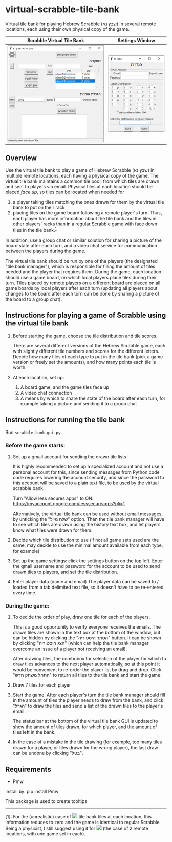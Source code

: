 # virtual-scrabble-tile-bank
Virtual tile bank for playing Hebrew Scrabble (שבץ נא) in several remote locations, each using their own physical copy of the game.

Scrabble Virtual Tile Bank             |  Settings Window
:-------------------------:|:-------------------------:
<img src=".\docs\mainGUI-draw.png" title="Scrabble Virtual Tile Bank" width="350"/>  |  <img src=".\docs\settingsWindow.png" title="Settings Window" width="200"/>

## Overview
Use the virtual tile bank to play a game of Hebrew Scrabble (שבץ נא) in multiple remote locations, each having a physical copy of the game. The virtual tile bank maintains a common tile pool, from which tiles are drawn and sent to players via email. Physical tiles at each location should be placed *face up*, so tiles can be located when needed for
1. a player taking tiles matching the ones drawn for them by the virtual tile bank to put on their rack
2. placing tiles on the game board following a remote player's turn.
Thus, each player has more information about the tile bank and the tiles in other players' racks than in a regular Scrabble game with face down tiles in the tile bank.<sup>[1](#footnote1)</sup>

In addition, use a group chat or similar solution for sharing a picture of the board state after each turn, and a video chat service for communication between the players during the game.

The virtual tile bank should be run by one of the players (the designated "tile bank manager"), which is responsible for filling the amount of tiles needed and the player that requires them.
During the game, each location should use a game board, on which local players place tiles during their turn.
Tiles placed by remote players on a different board are placed on all game boards by local players after each turn (updating all players
about changes to the board after each turn can be done by sharing a picture of the board to a group chat).


## Instructions for playing a game of Scrabble using the virtual tile bank

1. Before starting the game, choose the tile distribution and tile scores.

    There are several different versions of the Hebrew Scrabble game, each with slightly different tile numbers and scores for the different letters.
Decide how many tiles of each type to put in the tile bank (pick a game version or freely set the amounts), and how many points each tile is worth.

2. At each location, set up:
    1. A board game, and the game tiles face up
    2. A video chat connection
    3. A means by which to share the state of the board after each turn, for example taking a picture and sending it to a group chat

## Instructions for running the tile bank
Run `scrabble_bank_gui.py`.

### Before the game starts:
1. Set up a gmail account for sending the drawn tile lists

    It is highly recommended to set up a specialized account and not use a personal account for this, since sending messages from Python code code requires lowering the account security, and since the password to this account will be saved to a plain text file, to be used by the virtual scrabble bank. 

    Turn "Allow less secures apps" to ON: https://myaccount.google.com/lesssecureapps?pli=1

    Alternatively, the virtual tile bank can be used without email messages, by unticking the "שלח מייל" option. Then the tile bank manager will have to see which tiles are drawn using the history text box, and let players know what tiles were drawn for them.

2. Decide which tile distribution to use (if not all game sets used are the same, may decide to use the minimal amount available from each type, for example)

3. Set up the game settings: click the settings button on the top left. Enter the gmail username and password for the account to be used to send drawn tiles to players, and set the tile distribution.

4. Enter player data (name and email)
    The player data can be saved to / loaded from a tab delimited text file, so it doesn't have to be re-entered every time.

### During the game:
1. To decide the order of play, draw one tile for each of the players.

    This is a good opportunity to verify everyone receives the emails. The drawn tiles are shown in the text box at the bottom of the window,
but can be hidden by clicking the "הסתר היסטוריה" button. It can be shown by clicking "הצג היסטוריה" (which can help the tile bank manager overcome an issue of a player not receiving an email).

    After drawing tiles, the combobox for selection of the player for which to draw tiles advances to the next player automatically,
so at this point it would be convenient to re-order the player list by drag and drop.
Click "התחל משחק חדש" to return all tiles to the tile bank and start the game.

2. Draw 7 tiles for each player

3. Start the game. After each player's turn the tile bank manager should fill in the amount of tiles the player needs to draw from the bank,
and click "הגרל" to draw the tiles and send a list of the drawn tiles to the player's email.

    The status bar at the bottom of the virtual tile bank GUI is updated to show the amount of tiles drawn, for which player, and the amount of tiles left in the bank.

4. In the case of a mistake in the tile drawing (for example, too many tiles drawn for a player, or tiles drawn for the wrong player), the last draw can be undone by clicking "בטל".

## Requirements
* Pmw

install by: pip install Pmw

This package is used to create tooltips

---
<a name="footnote1">[1]</a>: For the (unrealistic) case of
<img src="https://render.githubusercontent.com/render/math?math=N=\infty">
tile bank tiles at each location, this information reduces to zero and the game is identical to regular Scrabble.
Being a physicist, I still suggest using it for
<img src="https://render.githubusercontent.com/render/math?math=N=2">
(the case of 2 remote locations, with one game set in each).
